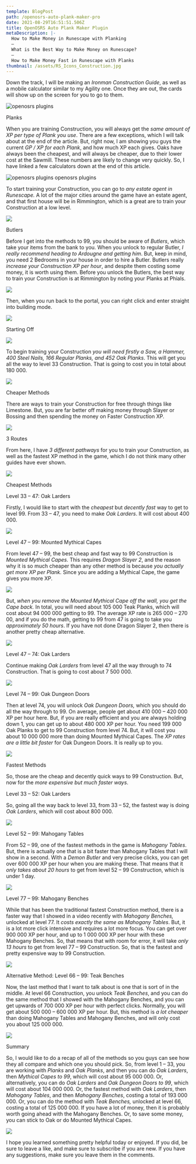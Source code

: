 ```yaml
---
template: BlogPost
path: /openosrs-auto-plank-maker-pro
date: 2021-08-29T16:51:51.506Z
title: OpenOSRS Auto Plank Maker Plugin
metaDescription: |-
  How to Make Money in Runescape with Planking
  —
  What is the Best Way to Make Money on Runescape?
  —
  How to Make Money Fast in Runescape with Planks
thumbnail: /assets/RS_Icons_Construction.jpg
---
```

Down the track, I will be making an *Ironman Construction Guide*, as well as a mobile calculator similar to my Agility one. Once they are out, the cards will show up on the screen for you to go to them.

![openosrs plugins](https://static.wixstatic.com/media/a27d24_78b9cf39dbc04e8297b61eb8116a232f~mv2.png/v1/fill/w_740,h_414,al_c,lg_1,q_95/a27d24_78b9cf39dbc04e8297b61eb8116a232f~mv2.webp "runelite plugins")

Planks

When you are training Construction, you will always get the *same amount of XP per type of Plank you use*. There are a few exceptions, which I will talk about at the end of the article. But, right now, I am showing you guys the current *GP / XP for each Plank*, and how much XP each gives. Oaks have always been the cheapest, and will always be cheaper, due to their lower cost at the Sawmill. These numbers are likely to change very quickly. So, I have linked a few calculators down at the end of this article.

![openosrs plugins openosrs plugins](https://static.wixstatic.com/media/a27d24_00de25b1e31449d7ba5947e5fc9bb11a~mv2.png/v1/fill/w_740,h_416,al_c,lg_1,q_95/a27d24_00de25b1e31449d7ba5947e5fc9bb11a~mv2.webp "openosrs plugins runelite plugins")

To start training your Construction, you can go to *any estate agent in Runescape.* A lot of the major cities around the game have an estate agent, and that first house will be in Rimmington, which is a great are to train your Construction at a low level.

![](https://static.wixstatic.com/media/a27d24_fde5c854e8f248b788ce45c78b8ab486~mv2.png/v1/fill/w_740,h_414,al_c,lg_1,q_95/a27d24_fde5c854e8f248b788ce45c78b8ab486~mv2.webp)

Butlers

Before I get into the methods to 99, you should be aware of *Butlers*, which take your items from the bank to you. When you unlock to regular Butler, *I really recommend heading to Ardougne and getting him*. But, keep in mind, you need 2 Bedrooms in your house in order to hire a Butler. Butlers really *increase your Construction XP per hour*, and despite them costing some money, it is worth using them. Before you unlock the Butlers, the best way to train your Construction is at Rimmington by noting your Planks at Phials.

![](https://static.wixstatic.com/media/a27d24_fcba9cbc38ae4b9e8e5a696fe494affa~mv2.png/v1/fill/w_740,h_414,al_c,lg_1,q_95/a27d24_fcba9cbc38ae4b9e8e5a696fe494affa~mv2.webp)

Then, when you run back to the portal, you can right click and enter straight into building mode.

![](https://static.wixstatic.com/media/a27d24_28b9c939042343afabf584df0f2d61c1~mv2.png/v1/fill/w_740,h_377,al_c,lg_1,q_95/a27d24_28b9c939042343afabf584df0f2d61c1~mv2.webp)

Starting Off

![](https://static.wixstatic.com/media/a27d24_9b3f3fcf30ce41b5a46dcb8eae6e3f84~mv2.png/v1/fill/w_740,h_141,al_c,lg_1,q_95/a27d24_9b3f3fcf30ce41b5a46dcb8eae6e3f84~mv2.webp)

To begin training your Construction *you will need firstly a Saw, a Hammer, 400 Steel Nails, 166 Regular Planks, and 452 Oak Planks*. This will get you all the way to level 33 Construction. That is going to cost you in total about 180 000.

![](https://static.wixstatic.com/media/a27d24_db680ab6922e4b9f96e9b6a76552c9e0~mv2.png/v1/fill/w_740,h_415,al_c,lg_1,q_95/a27d24_db680ab6922e4b9f96e9b6a76552c9e0~mv2.webp)

Cheaper Methods

There are ways to train your Construction for free through things like Limestone. But, you are far better off making money through Slayer or Bossing and then spending the money on Faster Construction XP.

![](https://static.wixstatic.com/media/a27d24_73f690b639ac497a853f8239b647cc04~mv2.png/v1/fill/w_740,h_414,al_c,lg_1,q_95/a27d24_73f690b639ac497a853f8239b647cc04~mv2.webp)

3 Routes

From here, I have *3 different pathways* for you to train your Construction, as well as the fastest XP method in the game, which I do not think many other guides have ever shown.

![](https://static.wixstatic.com/media/a27d24_3fe1a8b1621c4a6287ec8f826f644c34~mv2.png/v1/fill/w_740,h_180,al_c,lg_1,q_95/a27d24_3fe1a8b1621c4a6287ec8f826f644c34~mv2.webp)

Cheapest Methods

Level 33 – 47: Oak Larders

Firstly, I would like to start with the *cheapest* but *decently fast* way to get to level 99. From 33 – 47, you need to make *Oak Larders*. It will cost about 400 000.

![](https://static.wixstatic.com/media/a27d24_ac3dac57fa804ed3b3dc812b993bd87b~mv2.png/v1/fill/w_740,h_414,al_c,lg_1,q_95/a27d24_ac3dac57fa804ed3b3dc812b993bd87b~mv2.webp)

Level 47 – 99: Mounted Mythical Capes

From level 47 – 99, the best cheap and fast way to 99 Construction is *Mounted Mythical Capes.* This requires *Dragon Slayer 2*, and the reason why it is so much cheaper than any other method is because *you actually get more XP per Plank.* Since you are adding a Mythical Cape, the game gives you more XP.

![](https://static.wixstatic.com/media/a27d24_d92b167f91284f2396274e8916b7b7d1~mv2.png/v1/fill/w_740,h_414,al_c,lg_1,q_95/a27d24_d92b167f91284f2396274e8916b7b7d1~mv2.webp)

But, *when you remove the Mounted Mythical Cape off the wall, you get the Cape back.* In total, you will need about 105 000 Teak Planks, which will cost about 94 000 000 getting to 99. The average XP rate is 265 000 – 270 00, and if you do the math, getting to 99 from 47 is going to take you *approximately 50 hours*. If you have not done Dragon Slayer 2, then there is another pretty cheap alternative.

![](https://static.wixstatic.com/media/a27d24_f0f656863100489b8225633874cd7683~mv2.png/v1/fill/w_740,h_416,al_c,lg_1,q_95/a27d24_f0f656863100489b8225633874cd7683~mv2.webp)

Level 47 – 74: Oak Larders

Continue making *Oak Larders* from level 47 all the way through to 74 Construction. That is going to cost about 7 500 000.

![](https://static.wixstatic.com/media/a27d24_482eda23626747abbe5faa7da64380cb~mv2.png/v1/fill/w_740,h_416,al_c,lg_1,q_95/a27d24_482eda23626747abbe5faa7da64380cb~mv2.webp)

Level 74 – 99: Oak Dungeon Doors

Then at level 74, you will unlock *Oak Dungeon Doors,* which you should do all the way through to 99. On average, people get about 410 000 – 420 000 XP per hour here. But, if you are really efficient and you are always holding down 1, you can get up to about 480 000 XP per hour. You need 199 000 Oak Planks to get to 99 Construction from level 74. But, it will cost you about 10 000 000 more than doing Mounted Mythical Capes. The *XP rates are a little bit faster* for Oak Dungeon Doors. It is really up to you.

![](https://static.wixstatic.com/media/a27d24_6978eaf1370d4f628952b78fc0306c68~mv2.png/v1/fill/w_740,h_414,al_c,lg_1,q_95/a27d24_6978eaf1370d4f628952b78fc0306c68~mv2.webp)

Fastest Methods

So, those are the cheap and decently quick ways to 99 Construction. But, now for the *more expensive but much faster ways*.

Level 33 – 52: Oak Larders

So, going all the way back to level 33, from 33 – 52, the fastest way is doing *Oak Larders*, which will cost about 800 000.

![](https://static.wixstatic.com/media/a27d24_b3547fe6b260482db3225f854ff4ab1b~mv2.png/v1/fill/w_740,h_414,al_c,lg_1,q_95/a27d24_b3547fe6b260482db3225f854ff4ab1b~mv2.webp)

Level 52 – 99: Mahogany Tables

From 52 – 99, one of the fastest methods in the game is *Mahogany Tables*. But, there is actually one that is a bit faster than Mahogany Tables that I will show in a second. With a *Demon Butler* and very precise clicks, you can get over 600 000 XP per hour when you are making these. That means that it *only takes about 20 hours* to get from level 52 – 99 Construction, which is under 1 day.

![](https://static.wixstatic.com/media/a27d24_8b7b0826dba848e6bff63b096027852a~mv2.png/v1/fill/w_740,h_414,al_c,lg_1,q_95/a27d24_8b7b0826dba848e6bff63b096027852a~mv2.webp)

Level 77 – 99: Mahogany Benches

While that has been the traditional fastest Construction method, there is a faster way that I showed in a video recently with *Mahogany Benches,* unlocked at level 77. It *costs exactly the same as Mahogany Tables*. But, it is a lot more click intensive and requires a lot more focus. You can get over 900 000 XP per hour, and up to 1 000 000 XP per hour with these Mahogany Benches. So, that means that with room for error, it will take *only 13 hours* to get from level 77 – 99 Construction. So, that is the fastest and pretty expensive way to 99 Construction.

![](https://static.wixstatic.com/media/a27d24_8b43345eaa0747c6b5fbc4bd45c76ce0~mv2.png/v1/fill/w_740,h_415,al_c,lg_1,q_95/a27d24_8b43345eaa0747c6b5fbc4bd45c76ce0~mv2.webp)

Alternative Method: Level 66 – 99: Teak Benches

Now, the last method that I want to talk about is one that is sort of in the middle. At level 66 Construction, you unlock *Teak Benches*, and you can do the same method that I showed with the Mahogany Benches, and you can get upwards of 700 000 XP per hour with perfect clicks. Normally, you will get about 500 000 – 600 000 XP per hour. But, this method is *a lot cheaper* than doing Mahogany Tables and Mahogany Benches, and will only cost you about 125 000 000.

![](https://static.wixstatic.com/media/a27d24_688af1059b63400cac7f0fb894928bbc~mv2.png/v1/fill/w_740,h_415,al_c,lg_1,q_95/a27d24_688af1059b63400cac7f0fb894928bbc~mv2.webp)

Summary

So, I would like to do a recap of all of the methods so you guys can see how they all compare and which one you should pick. So, from level 1 – 33, you are working with *Planks* and *Oak Planks*, and then you can do *Oak Larders*, then *Mythical Capes to 99*, which will cost about 95 000 000. Or, alternatively, you can do *Oak Larders* and *Oak Dungeon Doors to 99*, which will cost about 104 000 000. Or, the fastest method with *Oak Larders*, then *Mahogany Tables*, and then *Mahogany Benches*, costing a total of 193 000 000. Or, you can do the method with *Teak Benches,* unlocked at level 66, costing a total of 125 000 000. If you have a lot of money, then it is probably worth going ahead with the Mahogany Benches. Or, to save some money, you can stick to Oak or do Mounted Mythical Capes.

![](https://static.wixstatic.com/media/a27d24_425af6de602143fc85764fc1d2451ee4~mv2.png/v1/fill/w_740,h_415,al_c,lg_1,q_95/a27d24_425af6de602143fc85764fc1d2451ee4~mv2.webp)

I hope you learned something pretty helpful today or enjoyed. If you did, be sure to leave a like, and make sure to subscribe if you are new. If you have any suggestions, make sure you leave them in the comments.

